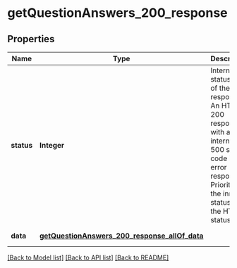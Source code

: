 # getQuestionAnswers_200_response
## Properties

| Name | Type | Description | Notes |
|------------ | ------------- | ------------- | -------------|
| **status** | **Integer** | Internal status code of the response. An HTTP 200 response with an internal 500 status code is an error response. Prioritize the inner status over the HTTP status. | [default to null] |
| **data** | [**getQuestionAnswers_200_response_allOf_data**](getQuestionAnswers_200_response_allOf_data.md) |  | [default to null] |

[[Back to Model list]](../README.md#documentation-for-models) [[Back to API list]](../README.md#documentation-for-api-endpoints) [[Back to README]](../README.md)


